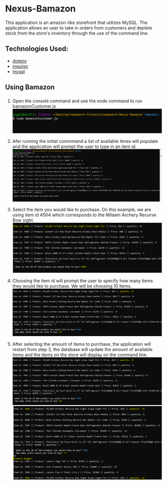 # Nexus-Bamazon
This application is an amazon-like storefront that utilizes MySQL. The application allows an user to take in orders from customers and deplete stock from the store's inventory through the use of the command line. 

## Technologies Used:
* [dotenv](https://www.npmjs.com/package/dotenv)
* [inquirer](https://www.npmjs.com/package/inquirer)
* [mysql](https://www.npmjs.com/package/mysql)

## Using Bamazon<h3>
 1. Open the console command and use the node command to run bamazonCustomer.js
  ![](images/bamazon1.PNG)
  
 2. Afer running the initial commmand a list of available itmes will populate and the application will prompt the user to type in an item id.
  ![](images/bamazon2.PNG)

 3. Select the item you would like to purchase. On this example, we are using item id 4504 which corresponds to the Milaem Archery Recurve Bow sight. 
  ![](images/bamazon3.PNG)

 4. Choosing the item id will prompt the user to specify how many items they would like to purchase. We will be choosing 10 items. 
  ![](images/bamazon4.PNG)

 5. After selecting the amount of items to purchase, the application will restart from step 3, the database will update the amount of available items and the items on the store will display on the command line.
  ![](images/bamazon4.PNG)
  ![](images/bamazon5.PNG)
